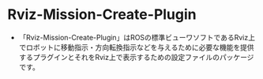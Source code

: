 # Rviz-Mission-Create-Plugin
* 「Rviz-Mission-Create-Plugin」はROSの標準ビューワソフトであるRviz上でロボットに移動指示・方向転換指示などを与えるために必要な機能を提供するプラグインとそれをRviz上で表示するための設定ファイルのパッケージです。